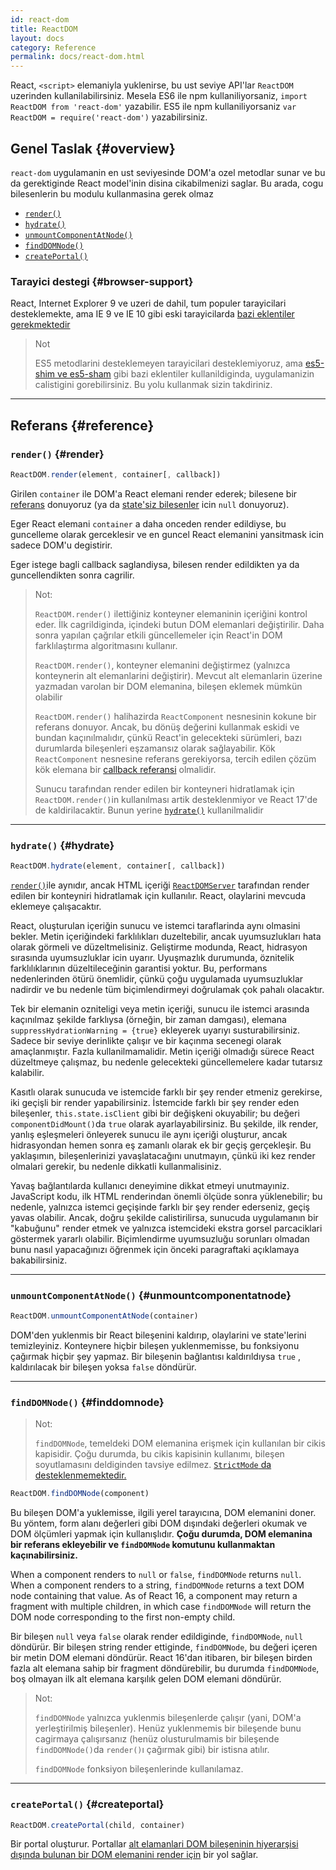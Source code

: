 ```yaml
---
id: react-dom
title: ReactDOM
layout: docs
category: Reference
permalink: docs/react-dom.html
---
```


React, `<script>` elemaniyla yuklenirse, bu ust seviye API'lar `ReactDOM` uzerinden kullanilabilirsiniz. Mesela ES6 ile npm kullaniliyorsaniz, `import ReactDOM from 'react-dom'` yazabilir. ES5 ile npm kullaniliyorsaniz `var ReactDOM = require('react-dom')` yazabilirsiniz.

## Genel Taslak {#overview}

`react-dom` uygulamanin en ust seviyesinde DOM'a ozel metodlar sunar ve bu da gerektiginde React model'inin disina cikabilmenizi saglar. Bu arada, cogu bilesenlerin bu modulu kullanmasina gerek olmaz

- [`render()`](#render)
- [`hydrate()`](#hydrate)
- [`unmountComponentAtNode()`](#unmountcomponentatnode)
- [`findDOMNode()`](#finddomnode)
- [`createPortal()`](#createportal)

### Tarayici destegi {#browser-support}


React, Internet Explorer 9 ve uzeri de dahil, tum populer tarayicilari desteklemekte, ama  IE 9 ve IE 10 gibi eski tarayicilarda [bazi eklentiler gerekmektedir](/docs/javascript-environment-requirements.html)  

> Not
>
> ES5 metodlarini desteklemeyen tarayicilari desteklemiyoruz, ama [es5-shim ve es5-sham](https://github.com/es-shims/es5-shim) gibi bazi eklentiler kullanildiginda, uygulamanizin calistigini gorebilirsiniz. Bu yolu kullanmak sizin takdiriniz.

* * *

## Referans {#reference}

### `render()` {#render}

```javascript
ReactDOM.render(element, container[, callback])
```

Girilen `container` ile DOM'a React elemani render ederek; bilesene bir  [referans](/docs/more-about-refs.html) donuyoruz (ya da [state'siz bilesenler](/docs/components-and-props.html#functional-and-class-components) icin `null` donuyoruz).


Eger React elemani `container` a daha onceden render edildiyse, bu guncelleme olarak gerceklesir ve en guncel React elemanini yansitmask icin sadece DOM'u degistirir.

Eger istege bagli callback saglandiysa, bilesen render edildikten ya da guncellendikten sonra cagrilir.

> Not:
>
> `ReactDOM.render()` ilettiğiniz konteyner elemaninin içeriğini kontrol eder. İlk cagrildiginda, içindeki butun DOM elemanlari değiştirilir. Daha sonra yapılan çağrılar etkili güncellemeler için React'in DOM farklılaştırma algoritmasını kullanır.
>
> `ReactDOM.render()`, konteyner elemanini değiştirmez (yalnızca konteynerin alt elemanlarini değiştirir). Mevcut alt elemanlarin üzerine yazmadan varolan bir DOM elemanina, bileşen eklemek mümkün olabilir
>
> `ReactDOM.render()` halihazirda `ReactComponent` nesnesinin kokune bir referans donuyor. Ancak, bu dönüş değerini kullanmak eskidi
> ve bundan kaçınılmalıdır, çünkü React'in gelecekteki sürümleri, bazı durumlarda bileşenleri eşzamansız olarak sağlayabilir. Kök `ReactComponent` nesnesine referans gerekiyorsa, tercih edilen çözüm  
> kök elemana bir [callback referansi](/docs/more-about-refs.html#the-ref-callback-attribute) olmalidir.
>
> Sunucu tarafından render edilen  bir konteyneri hidratlamak için `ReactDOM.render()`in kullanılması artik desteklenmiyor ve React 17'de de  kaldirilacaktir. Bunun yerine [`hydrate()`](#hydrate) kullanilmalidir
* * *

### `hydrate()` {#hydrate}

```javascript
ReactDOM.hydrate(element, container[, callback])
```

[`render()`](#render)ile aynıdır, ancak HTML içeriği [`ReactDOMServer`](/docs/react-dom-server.html) tarafından render edilen bir konteyniri hidratlamak için kullanılır. React, olaylarini mevcuda eklemeye çalışacaktır.

React, oluşturulan içeriğin sunucu ve istemci taraflarinda aynı olmasini bekler. Metin içeriğindeki farklılıkları duzeltebilir, ancak uyumsuzlukları hata olarak görmeli ve düzeltmelisiniz. Geliştirme modunda, React, hidrasyon sırasında uyumsuzluklar icin uyarır. Uyuşmazlık durumunda, öznitelik farklılıklarının düzeltileceğinin garantisi yoktur. Bu, performans nedenlerinden ötürü önemlidir, çünkü çoğu uygulamada uyumsuzluklar nadirdir ve bu nedenle tüm biçimlendirmeyi doğrulamak çok pahalı olacaktır.

Tek bir elemanin ozniteligi veya metin içeriği, sunucu ile istemci arasında kaçınılmaz şekilde farklıysa (örneğin, bir zaman damgası), elemana `suppressHydrationWarning = {true}` ekleyerek uyarıyı susturabilirsiniz. Sadece bir seviye derinlikte çalışır ve bir kaçınma secenegi olarak amaçlanmıştır. Fazla kullanilmamalidir. Metin içeriği olmadığı sürece React düzeltmeye çalışmaz, bu nedenle gelecekteki güncellemelere kadar tutarsız kalabilir.

Kasıtlı olarak sunucuda ve istemcide farklı bir şey render etmeniz gerekirse, iki geçişli bir render yapabilirsiniz. İstemcide farklı bir şey render eden bileşenler, `this.state.isClient` gibi bir değişkeni okuyabilir; bu değeri `componentDidMount()`da `true` olarak ayarlayabilirsiniz. Bu şekilde, ilk render, yanlış eşleşmeleri önleyerek sunucu ile aynı içeriği oluşturur, ancak hidrasyondan hemen sonra eş zamanlı olarak ek bir geçiş gerçekleşir. Bu yaklaşımın, bileşenlerinizi yavaşlatacağını unutmayın, çünkü iki kez render olmalari gerekir, bu nedenle dikkatli kullanmalisiniz.

Yavaş bağlantılarda kullanıcı deneyimine dikkat etmeyi unutmayıniz. JavaScript kodu, ilk HTML renderindan önemli ölçüde sonra yüklenebilir; bu nedenle, yalnızca istemci geçişinde farklı bir şey render ederseniz, geçiş yavas olabilir. Ancak, doğru şekilde calistirilirsa, sunucuda uygulamanın bir "kabuğunu" render etmek ve yalnızca istemcideki ekstra gorsel parcaciklari göstermek yararlı olabilir. Biçimlendirme uyumsuzluğu sorunları olmadan bunu nasıl yapacağınızı öğrenmek için önceki paragraftaki açıklamaya bakabilirsiniz.

* * *

### `unmountComponentAtNode()` {#unmountcomponentatnode}

```javascript
ReactDOM.unmountComponentAtNode(container)
```

DOM'den yuklenmis bir React bileşenini kaldırıp,  olaylarini ve state'lerini temizleyiniz. Konteynere hiçbir bileşen yuklenmemisse, bu fonksiyonu çağırmak hiçbir şey yapmaz. Bir bileşenin bağlantısı kaldırıldıysa `true` , kaldırılacak bir bileşen yoksa `false` döndürür.
* * *

### `findDOMNode()` {#finddomnode}

> Not:
>
> `findDOMNode`, temeldeki DOM elemanina erişmek için kullanılan bir cikis kapisidir. Çoğu durumda, bu cikis kapisinin kullanımı, bileşen soyutlamasını deldiginden tavsiye edilmez. [`StrictMode` da desteklenmemektedir.](/docs/strict-mode.html#warning-about-deprecated-finddomnode-usage)

```javascript
ReactDOM.findDOMNode(component)
```
Bu bileşen DOM'a yuklemisse, ilgili yerel tarayıcına, DOM elemanini doner. Bu yöntem, form alanı değerleri gibi DOM dışındaki değerleri okumak ve DOM ölçümleri yapmak için kullanışlıdır. **Çoğu durumda, DOM elemanina bir referans ekleyebilir ve `findDOMNode` komutunu kullanmaktan kaçınabilirsiniz.**

When a component renders to `null` or `false`, `findDOMNode` returns `null`. When a component renders to a string, `findDOMNode` returns a text DOM node containing that value. As of React 16, a component may return a fragment with multiple children, in which case `findDOMNode` will return the DOM node corresponding to the first non-empty child.

Bir bileşen `null` veya `false` olarak render edildiginde, `findDOMNode`, `null` döndürür. Bir bileşen string render ettiginde, `findDOMNode`, bu değeri içeren bir metin DOM elemani döndürür. React 16'dan itibaren, bir bileşen birden fazla alt elemana sahip bir fragment döndürebilir, bu durumda `findDOMNode`, boş olmayan ilk alt elemana karşılık gelen DOM elemani döndürür.

> Not:
>
> `findDOMNode` yalnızca yuklenmis bileşenlerde çalışır (yani, DOM'a yerleştirilmiş bileşenler). Henüz yuklenmemis bir bileşende bunu cagirmaya çalışırsanız (henüz olusturulmamis bir bileşende `findDOMNode()`da  `render()`ı çağırmak gibi) bir istisna atılır.
>
> `findDOMNode` fonksiyon bileşenlerinde kullanılamaz.

* * *

### `createPortal()` {#createportal}

```javascript
ReactDOM.createPortal(child, container)
```

Bir portal oluşturur. Portallar [alt elamanlari DOM bileşeninin hiyerarşisi dışında bulunan bir DOM elemanini render için](/docs/portals.html) bir yol sağlar. 
